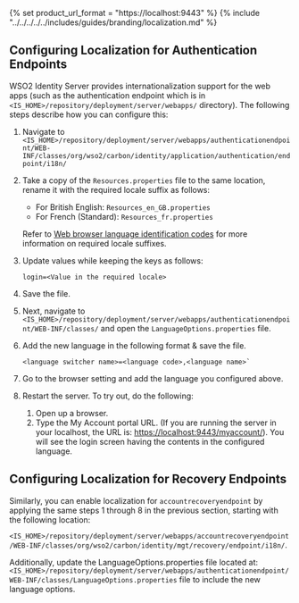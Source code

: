 {% set product_url_format = "https://localhost:9443" %}
{% include "../../../../../includes/guides/branding/localization.md" %}

## Configuring Localization for Authentication Endpoints

WSO2 Identity Server provides internationalization support for the web apps (such as the authentication endpoint which is in `<IS_HOME>/repository/deployment/server/webapps/` directory). The following steps describe how you can configure this:

1. Navigate to `<IS_HOME>/repository/deployment/server/webapps/authenticationendpoint/WEB-INF/classes/org/wso2/carbon/identity/application/authentication/endpoint/i18n/`

2. Take a copy of the `Resources.properties` file to the same location, rename it with the required locale suffix as follows:
    - For British English: `Resources_en_GB.properties`
    - For French (Standard): `Resources_fr.properties`

   Refer to [Web browser language identification codes](https://www.localeplanet.com/icu/) for more information on required locale suffixes.

3. Update values while keeping the keys as follows:
   ```
   login=<Value in the required locale>
   ``` 

4. Save the file.

5. Next, navigate to `<IS_HOME>/repository/deployment/server/webapps/authenticationendpoint/WEB-INF/classes/` and open the `LanguageOptions.properties` file.

6. Add the new language in the following format & save the file.
   ```
   <language switcher name>=<language code>,<language name>`
   ```

7. Go to the browser setting and add the language you configured above.

8. Restart the server. To try out, do the following:
    1. Open up a browser.
    2. Type the My Account portal URL. (If you are running the server in your localhost, the URL is: [https://localhost:9443/myaccount/](https://localhost:9443/myaccount/)). You will see the login screen having the contents in the configured language.

## Configuring Localization for Recovery Endpoints

Similarly, you can enable localization for `accountrecoveryendpoint` by applying the same steps 1 through 8 in the previous section, starting with the following location:

`<IS_HOME>/repository/deployment/server/webapps/accountrecoveryendpoint/WEB-INF/classes/org/wso2/carbon/identity/mgt/recovery/endpoint/i18n/`.

Additionally, update the LanguageOptions.properties file located at: `<IS_HOME>/repository/deployment/server/webapps/authenticationendpoint/WEB-INF/classes/LanguageOptions.properties` file to include the new language options.


